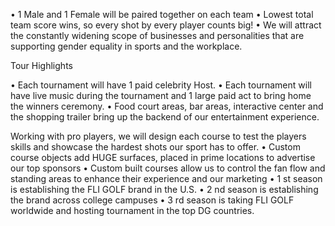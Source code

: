 • 1 Male and 1 Female will be paired together on each team
• Lowest total team score wins, so every shot by every player
counts big!
• We will attract the constantly widening scope of businesses
and personalities that are supporting gender equality in
sports and the workplace.

Tour Highlights

• Each tournament will have 1 paid celebrity Host.
• Each tournament will have live music during the tournament
and 1 large paid act to bring home the winners ceremony.
• Food court areas, bar areas, interactive center and the
shopping trailer bring up the backend of our entertainment
experience.

Working with pro players, we will design each course to test
the players skills and showcase the hardest shots our sport
has to offer.
• Custom course objects add HUGE surfaces, placed in prime
locations to advertise our top sponsors
• Custom built courses allow us to control the fan flow and
standing areas to enhance their experience and our
marketing
• 1
st season is establishing the FLI GOLF brand in the U.S.
• 2
nd season is establishing the brand across college campuses
• 3
rd season is taking FLI GOLF worldwide and hosting
tournament in the top DG countries.
